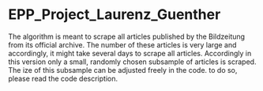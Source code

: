 # EPP_Project_Laurenz_Guenther

The algorithm is meant to scrape all articles published by the Bildzeitung from its official archive. 
The number of these articles is very large and accordingly, it might take several days to scrape all articles. 
Accordingly in this version only a small, randomly chosen subsample of articles is scraped.
The ize of this subsample can be adjusted freely in the code. 
to do so, please read the code description.
